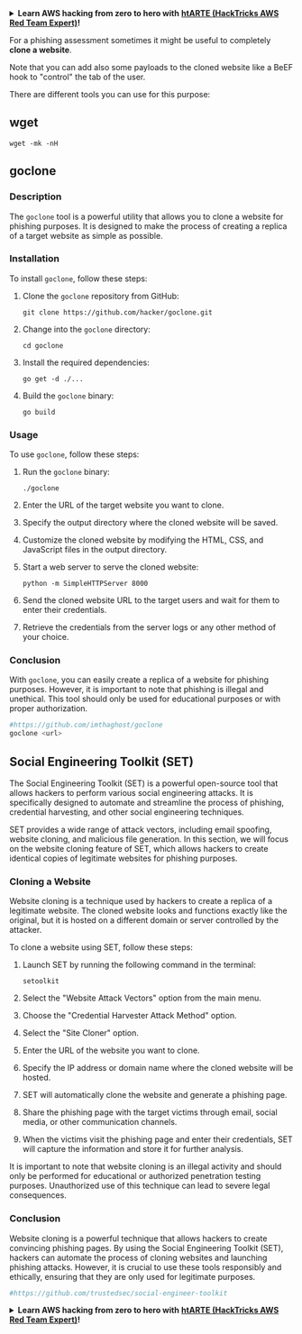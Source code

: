<details>

<summary><strong>Learn AWS hacking from zero to hero with</strong> <a href="https://training.hacktricks.xyz/courses/arte"><strong>htARTE (HackTricks AWS Red Team Expert)</strong></a><strong>!</strong></summary>

Other ways to support HackTricks:

* If you want to see your **company advertised in HackTricks** or **download HackTricks in PDF** Check the [**SUBSCRIPTION PLANS**](https://github.com/sponsors/carlospolop)!
* Get the [**official PEASS & HackTricks swag**](https://peass.creator-spring.com)
* Discover [**The PEASS Family**](https://opensea.io/collection/the-peass-family), our collection of exclusive [**NFTs**](https://opensea.io/collection/the-peass-family)
* **Join the** 💬 [**Discord group**](https://discord.gg/hRep4RUj7f) or the [**telegram group**](https://t.me/peass) or **follow** us on **Twitter** 🐦 [**@hacktricks_live**](https://twitter.com/hacktricks_live)**.**
* **Share your hacking tricks by submitting PRs to the** [**HackTricks**](https://github.com/carlospolop/hacktricks) and [**HackTricks Cloud**](https://github.com/carlospolop/hacktricks-cloud) github repos.

</details>


For a phishing assessment sometimes it might be useful to completely **clone a website**.

Note that you can add also some payloads to the cloned website like a BeEF hook to "control" the tab of the user.

There are different tools you can use for this purpose:

## wget
```text
wget -mk -nH
```
## goclone

### Description

The `goclone` tool is a powerful utility that allows you to clone a website for phishing purposes. It is designed to make the process of creating a replica of a target website as simple as possible.

### Installation

To install `goclone`, follow these steps:

1. Clone the `goclone` repository from GitHub:

   ```
   git clone https://github.com/hacker/goclone.git
   ```

2. Change into the `goclone` directory:

   ```
   cd goclone
   ```

3. Install the required dependencies:

   ```
   go get -d ./...
   ```

4. Build the `goclone` binary:

   ```
   go build
   ```

### Usage

To use `goclone`, follow these steps:

1. Run the `goclone` binary:

   ```
   ./goclone
   ```

2. Enter the URL of the target website you want to clone.

3. Specify the output directory where the cloned website will be saved.

4. Customize the cloned website by modifying the HTML, CSS, and JavaScript files in the output directory.

5. Start a web server to serve the cloned website:

   ```
   python -m SimpleHTTPServer 8000
   ```

6. Send the cloned website URL to the target users and wait for them to enter their credentials.

7. Retrieve the credentials from the server logs or any other method of your choice.

### Conclusion

With `goclone`, you can easily create a replica of a website for phishing purposes. However, it is important to note that phishing is illegal and unethical. This tool should only be used for educational purposes or with proper authorization.
```bash
#https://github.com/imthaghost/goclone
goclone <url>
```
## Social Engineering Toolkit (SET)

The Social Engineering Toolkit (SET) is a powerful open-source tool that allows hackers to perform various social engineering attacks. It is specifically designed to automate and streamline the process of phishing, credential harvesting, and other social engineering techniques.

SET provides a wide range of attack vectors, including email spoofing, website cloning, and malicious file generation. In this section, we will focus on the website cloning feature of SET, which allows hackers to create identical copies of legitimate websites for phishing purposes.

### Cloning a Website

Website cloning is a technique used by hackers to create a replica of a legitimate website. The cloned website looks and functions exactly like the original, but it is hosted on a different domain or server controlled by the attacker.

To clone a website using SET, follow these steps:

1. Launch SET by running the following command in the terminal:

   ```
   setoolkit
   ```

2. Select the "Website Attack Vectors" option from the main menu.

3. Choose the "Credential Harvester Attack Method" option.

4. Select the "Site Cloner" option.

5. Enter the URL of the website you want to clone.

6. Specify the IP address or domain name where the cloned website will be hosted.

7. SET will automatically clone the website and generate a phishing page.

8. Share the phishing page with the target victims through email, social media, or other communication channels.

9. When the victims visit the phishing page and enter their credentials, SET will capture the information and store it for further analysis.

It is important to note that website cloning is an illegal activity and should only be performed for educational or authorized penetration testing purposes. Unauthorized use of this technique can lead to severe legal consequences.

### Conclusion

Website cloning is a powerful technique that allows hackers to create convincing phishing pages. By using the Social Engineering Toolkit (SET), hackers can automate the process of cloning websites and launching phishing attacks. However, it is crucial to use these tools responsibly and ethically, ensuring that they are only used for legitimate purposes.
```bash
#https://github.com/trustedsec/social-engineer-toolkit
```
<details>

<summary><strong>Learn AWS hacking from zero to hero with</strong> <a href="https://training.hacktricks.xyz/courses/arte"><strong>htARTE (HackTricks AWS Red Team Expert)</strong></a><strong>!</strong></summary>

Other ways to support HackTricks:

* If you want to see your **company advertised in HackTricks** or **download HackTricks in PDF** Check the [**SUBSCRIPTION PLANS**](https://github.com/sponsors/carlospolop)!
* Get the [**official PEASS & HackTricks swag**](https://peass.creator-spring.com)
* Discover [**The PEASS Family**](https://opensea.io/collection/the-peass-family), our collection of exclusive [**NFTs**](https://opensea.io/collection/the-peass-family)
* **Join the** 💬 [**Discord group**](https://discord.gg/hRep4RUj7f) or the [**telegram group**](https://t.me/peass) or **follow** us on **Twitter** 🐦 [**@hacktricks_live**](https://twitter.com/hacktricks_live)**.**
* **Share your hacking tricks by submitting PRs to the** [**HackTricks**](https://github.com/carlospolop/hacktricks) and [**HackTricks Cloud**](https://github.com/carlospolop/hacktricks-cloud) github repos.

</details>
